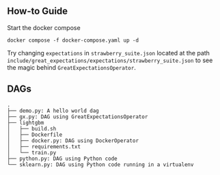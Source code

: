 ## How-to Guide

Start the docker compose

```shell
docker compose -f docker-compose.yaml up -d
```

Try changing `expectations` in `strawberry_suite.json` located at the path `include/great_expectations/expectations/strawberry_suite.json` to see the magic behind `GreatExpectationsOperator`.

## DAGs

```shell
.
├── demo.py: A hello world dag
├── gx.py: DAG using GreatExpectationsOperator
├── lightgbm
│   ├── build.sh
│   ├── Dockerfile
│   ├── docker.py: DAG using DockerOperator
│   ├── requirements.txt
│   └── train.py
├── python.py: DAG using Python code
└── sklearn.py: DAG using Python code running in a virtualenv

```